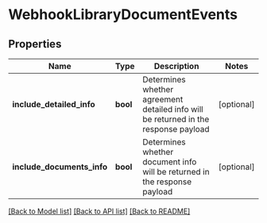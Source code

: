 # WebhookLibraryDocumentEvents

## Properties
Name | Type | Description | Notes
------------ | ------------- | ------------- | -------------
**include_detailed_info** | **bool** | Determines whether agreement detailed info will be returned in the response payload | [optional] 
**include_documents_info** | **bool** | Determines whether document info will be returned in the response payload | [optional] 

[[Back to Model list]](../README.md#documentation-for-models) [[Back to API list]](../README.md#documentation-for-api-endpoints) [[Back to README]](../README.md)


